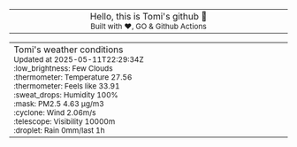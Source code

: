 
<div align="center">
<table>
<tbody>
<td align="center">
<img width="2000" height="0"><br>
Hello, this is Tomi's github 👋<br>
<sup>Built with ❤️, GO & Github Actions</sup><br>
<img width="2000" height="0">
</td>
</tbody>
</table>
</div>
<table>
<tbody>
<td align="left">
<img width="2000" height="0"><br>
Tomi's weather conditions<br>
<sup>Updated at 2025-05-11T22:29:34Z</sup><br>
<sup>:low_brightness: Few Clouds</sup><br>
<sup>:thermometer: Temperature 27.56 </sup><br>
<sup>:thermometer: Feels like 33.91</sup><br>
<sup>:sweat_drops: Humidity 100%</sup><br>
<sup>:mask: PM2.5 4.63 μg/m3</sup><br>
<sup>:cyclone: Wind 2.06m/s </sup><br>
<sup>:telescope: Visibility 10000m </sup><br>
<sup>:droplet: Rain 0mm/last 1h </sup><br>
<img width="2000" height="0">
</td>
<td align="left">
<img width="2000" height="0"><br>
<br>
<img width="2000" height="0">
</td>
</tbody>
</table>
</div>
    